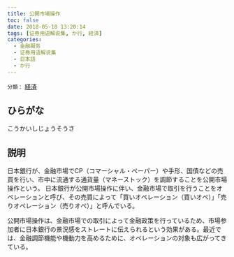 ```yaml
---
title: 公開市場操作
toc: false
date: 2018-05-18 13:20:14
tags: [证券用语解说集, か行, 経済]
categories:
  - 金融服务
  - 证券用语解说集
  - 日本語
  - か行
---
```


`分類：` [経済](/tags/経済/)

## ひらがな

こうかいしじょうそうさ

## 説明

日本銀行が、金融市場でCP（コマーシャル・ペーパー）や手形、国債などの売買を行い、市中に流通する通貨量（マネーストック）を調節することを公開市場操作という。 日本銀行が公開市場操作に伴い、金融市場で取引を行うことをオペレーションと呼び、その売買によって「買いオペレーション（買いオペ）」「売りオペレーション（売りオペ）」と呼んでいる。

公開市場操作は、金融市場での取引によって金融政策を行っているため、市場参加者に日本銀行の景況感をストレートに伝えられるという効果がある。最近では、金融調節機能や機動力を高めるために、オペレーションの対象も広がってきている。
